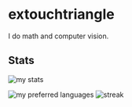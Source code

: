 # extouchtriangle

I do math and computer vision.

## Stats
 
![my stats](https://github-readme-stats.vercel.app/api?username=extouchtriangle&theme=tokyonight&hide_border=true&show_icons=true&count_private=true)

![my preferred languages](https://github-readme-stats.vercel.app/api/top-langs/?username=extouchtriangle&theme=tokyonight&show_icons=true&hide_border=true)
![streak](https://streak-stats.demolab.com?user=extouchtriangle&theme=tokyonight&hide_border=true)
